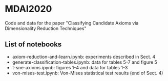 # MDAI2020
Code and data for the paper "Classifying Candidate Axioms via Dimensionality Reduction Techniques"


## List of notebooks

- axiom-reduction-and-learn.ipynb: experiments described in Sect. 4
- generate-classification-tables.ipynb: data for tables 5-7 and figure 5
- t-sne-axioms.ipynb: figures 1-4 and data for tables 1-3
- von-mises-test.ipynb: Von-Mises statistical test results (end of Sect. 4)
